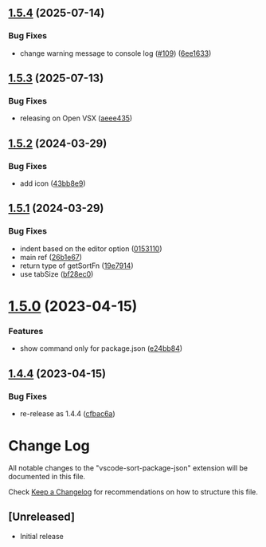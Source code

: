 ## [1.5.4](https://github.com/unional/vscode-sort-package-json/compare/v1.5.3...v1.5.4) (2025-07-14)


### Bug Fixes

* change warning message to console log ([#109](https://github.com/unional/vscode-sort-package-json/issues/109)) ([6ee1633](https://github.com/unional/vscode-sort-package-json/commit/6ee16332b2412e54c26befc584afddf2fbb6c2e4))

## [1.5.3](https://github.com/unional/vscode-sort-package-json/compare/v1.5.2...v1.5.3) (2025-07-13)


### Bug Fixes

* releasing on Open VSX ([aeee435](https://github.com/unional/vscode-sort-package-json/commit/aeee435a5f9fe05ab9b5288872e6a47d5658493a))

## [1.5.2](https://github.com/unional/vscode-sort-package-json/compare/v1.5.1...v1.5.2) (2024-03-29)


### Bug Fixes

* add icon ([43bb8e9](https://github.com/unional/vscode-sort-package-json/commit/43bb8e9a6592992917c24cb40f61b83bc056c38a))

## [1.5.1](https://github.com/unional/vscode-sort-package-json/compare/v1.5.0...v1.5.1) (2024-03-29)


### Bug Fixes

* indent based  on the editor option ([0153110](https://github.com/unional/vscode-sort-package-json/commit/0153110743b1ac99100a59fbaf028d4a2e9343d6))
* main ref ([26b1e67](https://github.com/unional/vscode-sort-package-json/commit/26b1e6736b75f27fcb2695e7c5b34b768d95532c))
* return type of getSortFn ([19e7914](https://github.com/unional/vscode-sort-package-json/commit/19e7914a734370ef4f7bbe73c102c81b82d8807b))
* use tabSize ([bf28ec0](https://github.com/unional/vscode-sort-package-json/commit/bf28ec0cc9ced250faf368e3d5f89dfe0d86d591))

# [1.5.0](https://github.com/unional/vscode-sort-package-json/compare/v1.4.4...v1.5.0) (2023-04-15)


### Features

* show command only for package.json ([e24bb84](https://github.com/unional/vscode-sort-package-json/commit/e24bb8414223b5ae207da74a27a53cd86c315689))

## [1.4.4](https://github.com/unional/vscode-sort-package-json/compare/v1.4.3...v1.4.4) (2023-04-15)


### Bug Fixes

* re-release as 1.4.4 ([cfbac6a](https://github.com/unional/vscode-sort-package-json/commit/cfbac6a386b83696374b659f0b3ae55948f7a8d5))

# Change Log

All notable changes to the "vscode-sort-package-json" extension will be documented in this file.

Check [Keep a Changelog](http://keepachangelog.com/) for recommendations on how to structure this file.

## [Unreleased]

- Initial release
